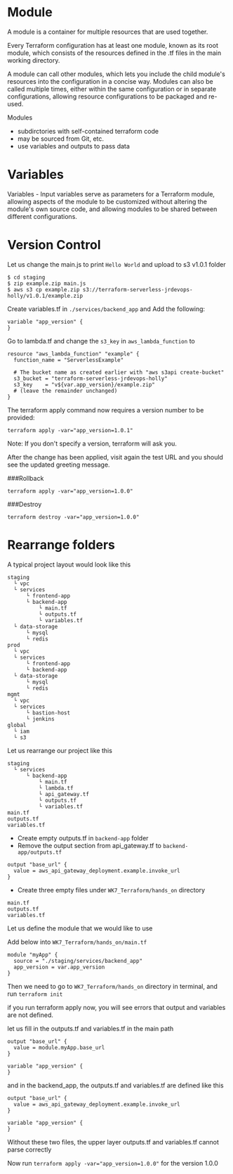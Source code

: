 # Module
A module is a container for multiple resources that are used together.

Every Terraform configuration has at least one module, known as its root module, which consists of the resources defined in the .tf files in the main working directory.

A module can call other modules, which lets you include the child module's resources into the configuration in a concise way. Modules can also be called multiple times, either within the same configuration or in separate configurations, allowing resource configurations to be packaged and re-used.

Modules
- subdirctories with self-contained terraform code
- may be sourced from Git, etc.
- use variables and outputs to pass data

# Variables
Variables - Input variables serve as parameters for a Terraform module, allowing aspects of the module to be customized without altering the module's own source code, and allowing modules to be shared between different configurations.

# Version Control
Let us change the main.js to print `Hello World` and upload to s3 v1.0.1 folder

```
$ cd staging
$ zip example.zip main.js
$ aws s3 cp example.zip s3://terraform-serverless-jrdevops-holly/v1.0.1/example.zip
```

Create variables.tf in `./services/backend_app` and Add the following:
```
variable "app_version" {
}
```

Go to lambda.tf and change the `s3_key` in `aws_lambda_function` to
```
resource "aws_lambda_function" "example" {
  function_name = "ServerlessExample"

  # The bucket name as created earlier with "aws s3api create-bucket"
  s3_bucket = "terraform-serverless-jrdevops-holly"
  s3_key    = "v${var.app_version}/example.zip"
  # (leave the remainder unchanged)
}
```

The terraform apply command now requires a version number to be provided:
```
terraform apply -var="app_version=1.0.1"
```

Note: If you don't specify a version, terraform will ask you.

After the change has been applied, visit again the test URL and you should see the updated greeting message.

###Rollback

```
terraform apply -var="app_version=1.0.0"
```

###Destroy

```
terraform destroy -var="app_version=1.0.0"
```

# Rearrange folders

A typical project layout would look like this
```
staging
  └ vpc
  └ services
      └ frontend-app
      └ backend-app
          └ main.tf
          └ outputs.tf
          └ variables.tf
  └ data-storage
      └ mysql
      └ redis
prod
  └ vpc
  └ services
      └ frontend-app
      └ backend-app
  └ data-storage
      └ mysql
      └ redis
mgmt
  └ vpc
  └ services
      └ bastion-host
      └ jenkins
global
  └ iam
  └ s3
```
Let us rearrange our project like this
```
staging
  └ services
      └ backend-app
          └ main.tf
          └ lambda.tf
          └ api_gateway.tf
          └ outputs.tf
          └ variables.tf
main.tf
outputs.tf
variables.tf
```

- Create empty outputs.tf in `backend-app` folder
- Remove the output section from api_gateway.tf to `backend-app/outputs.tf`

```
output "base_url" {
  value = aws_api_gateway_deployment.example.invoke_url
}
```
- Create three empty files under `WK7_Terraform/hands_on` directory
```
main.tf
outputs.tf
variables.tf
```

Let us define the module that we would like to use

Add below into `WK7_Terraform/hands_on/main.tf`
```
module "myApp" {
  source = "./staging/services/backend_app"
  app_version = var.app_version
}
```

Then we need to go to `WK7_Terraform/hands_on` directory in terminal, and run `terraform init`

if you run terraform apply now, you will see errors that output and variables are not defined.

let us fill in the outputs.tf and variables.tf in the main path

```
output "base_url" {
  value = module.myApp.base_url
}
```

```
variable "app_version" {
}
```

and in the backend_app, the outputs.tf and variables.tf are defined like this

```
output "base_url" {
  value = aws_api_gateway_deployment.example.invoke_url
}
```

```
variable "app_version" {
}
```

Without these two files, the upper layer outputs.tf and variables.tf cannot parse correctly

Now run `terraform apply -var="app_version=1.0.0"` for the version 1.0.0
